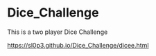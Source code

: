 # Dice_Challenge
This is a two player Dice Challenge


https://sl0p3.github.io/Dice_Challenge/dicee.html
